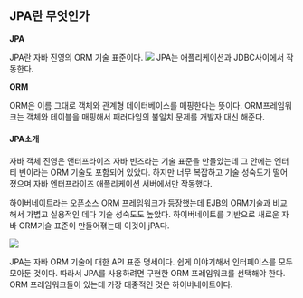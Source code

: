 ## JPA란 무엇인가

**JPA**

JPA란 자바 진영의 ORM 기술 표준이다.
![](https://img1.daumcdn.net/thumb/R1280x0/?scode=mtistory2&fname=https%3A%2F%2Fblog.kakaocdn.net%2Fdn%2FbgJWI9%2FbtrmnnsNi61%2FkvEF6zVYBmy3aKne6AHwi0%2Fimg.png)
JPA는 애플리케이션과 JDBC사이에서 작동한다.

**ORM**

ORM은 이름 그대로 객체와 관계형 데이터베이스를 매핑한다는 뜻이다.
ORM프레임워크는 객체와 테이블을 매핑해서 패러다임의 불일치 문제를 개발자 대신 해준다.

#### JPA소개

자바 객체 진영은 앤터프라이즈 자바 빈즈라는 기술 표준을 만들았는데 그 안에는 엔터티 빈이라는 ORM 기술도 포함되어 있았다.
하지만 너무 복잡하고 기술 성숙도가 떨어졌으며 자바 엔터프라이즈 애플리케이션 서버에서만 작동했다.

하이버네이트라는 오픈소스 ORM 프레임워크가 등장했는데 EJB의 ORM기술과 비교해서 가볍고 실용적인 데다 기술 성숙도도 높았다.
하이버네이트를 기반으로 새로운 자바 ORM기술 표준이 만들어젺는데 이것이 jPA다.


![](https://velog.velcdn.com/images/2jjong/post/0001540e-933d-4fdd-b009-83b3a243d871/image.jpeg)

JPA는 자바 ORM 기술에 대한 API 표준 명세이다. 
쉽게 이야기해서 인터페이스를 모두 모아둔 것이다. 
따라서 JPA를 사용하려면 구현한 ORM 프레임워크를 선택해야 한다. 
ORM 프레임워크들이 있는데 가장 대중적인 것은 하이버네이트이다.